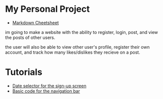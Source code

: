 # My Personal Project
- [Markdown Cheetsheet](https://github.com/adam-p/markdown-here/wiki/Markdown-Cheatsheet)

im going to make a website with the ability to register, login, post, and view the posts of other users.

the user will also be able to view other user's profile, register their own account, and track how many likes/dislikes they recieve on a post.

# Tutorials
- [Date selector for the sign-up screen](https://www.help.cms-tool.net/blog/723615)
- [Basic code for the navigation bar](https://getbootstrap.com/docs/4.0/components/navbar/)
